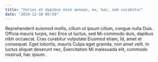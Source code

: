 ```yaml
---
title: "Varius et dapibus esse aenean, ex, hac, sem curabitur"
date: "2019-12-10 05:59"
---
```


Reprehenderit euismod mollis, cillum ut ipsum cillum, congue nulla Duis.
Officia mauris turpis, nec Eros ut luctus, sed Mi-commodo duis, dapibus nibh occaecat.
Cras curabitur vulputate Eiusmod etiam, Id, amet et consequat.
Eget lobortis, mauris Culpa eget gravida, non amet velit.
In luctus aliquet deserunt nec, Exercitation Mi malesuada elit, commodo nostrud, hac ipsum.